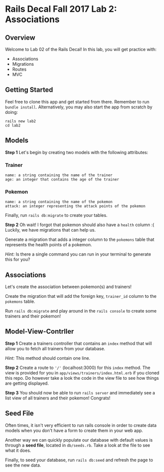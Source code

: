 # Rails Decal Fall 2017 Lab 2: Associations

## Overview

Welcome to Lab 02 of the Rails Decal! In this lab, you will get practice with:
- Associations
- Migrations
- Routes
- MVC

## Getting Started

Feel free to clone this app and get started from there. Remember to run `bundle install`. Alternatively, you may also start the app from scratch by doing:

```
rails new lab2
cd lab2
```
## Models
**Step 1** 
Let's begin by creating two models with the following attributes:
### Trainer
```
name: a string containing the name of the trainer
age: an integer that contains the age of the trainer
```
### Pokemon
```
name: a string containing the name of the pokemon
attack: an integer representing the attack points of the pokemon
```

Finally, run `rails db:migrate` to create your tables.

**Step 2**
Oh wait! I forgot that pokemon should also have a `health` column :( Luckily, we have migrations that can help us.

Generate a migration that adds a integer column to the `pokemons` table that represents the health points of a pokemon.

*Hint:* Is there a single command you can run in your terminal to generate this for you?

## Associations

Let's create the association between pokemon(s) and trainers!

Create the migration that will add the foreign key, `trainer_id` column to the `pokemons` table. 

Run `rails db:migrate` and play around in the `rails console` to create some trainers and their pokemon!

## Model-View-Contrller

**Step 1**
Create a trainers controller that contains an `index` method that will allow you to fetch all trainers from your database. 

*Hint:* This method should contain one line.

**Step 2**
Create a route to `'/'` (localhost:3000) for this `index` method.
The view is provided for you in `app/views/trainers/index.html.erb` if you cloned this repo. Do however take a look the code in the view file to see how things are getting displayed.

**Step 3**
You should now be able to run `rails server` and immediately see a list view of all trainers and their pokemon! Congrats!

## Seed File
Often times, it isn't very efficient to run rails console in order to create data models when you don't have a form to create them in your web app. 

Another way we can quickly populate our database with default values is through a **seed file**, located in `db/seeds.rb`. Take a look at the file to see what it does.

Finally, to seed your database, run `rails db:seed` and refresh the page to see the new data.

